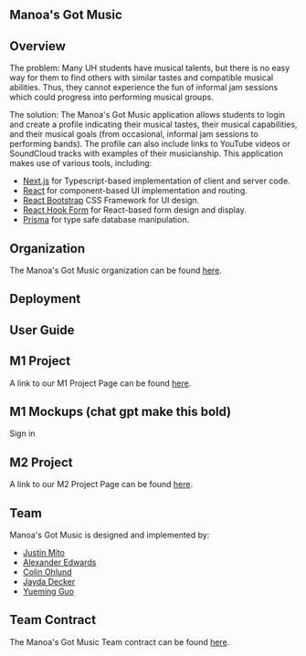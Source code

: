 ## Manoa's Got Music

## Overview

The problem: Many UH students have musical talents, but there is no easy way for them to find others with similar tastes and compatible musical abilities. Thus, they cannot experience the fun of informal jam sessions which could progress into performing musical groups.

The solution: The Manoa's Got Music application allows students to login and create a profile indicating their musical tastes, their musical capabilities, and their musical goals (from occasional, informal jam sessions to performing bands). The profile can also include links to YouTube videos or SoundCloud tracks with examples of their musicianship. This application makes use of various tools, including:

- [Next.js](https://nextjs.org/) for Typescript-based implementation of client and server code.
- [React](https://reactjs.org/) for component-based UI implementation and routing.
- [React Bootstrap](https://react-bootstrap.github.io/) CSS Framework for UI design.
- [React Hook Form](https://react-hook-form.com/) for React-based form design and display.
- [Prisma](https://www.prisma.io/) for type safe database manipulation.

## Organization
The Manoa's Got Music organization can be found [here](https://github.com/manoas-got-music).
## Deployment

## User Guide

## M1 Project
A link to our M1 Project Page can be found [here](https://github.com/orgs/manoas-got-music/projects/1).

## M1 Mockups (chat gpt make this bold)
Sign in 


## M2 Project
A link to our M2 Project Page can be found [here](https://github.com/orgs/manoas-got-music/projects/2).
## Team
Manoa's Got Music is designed and implemented by:
- [Justin Mito](https://github.com/justinvmito)
- [Alexander Edwards](https://github.com/alex-edwards-44)
- [Colin Ohlund](https://github.com/Cohlund876)
- [Jayda Decker](https://github.com/jaydald)
- [Yueming Guo](https://github.com/YuemingGuo9)

## Team Contract
The Manoa's Got Music Team contract can be found [here](https://docs.google.com/document/d/13MF7s-PhaulhlaJWpAjXyL4SHC6C8agoXo6tztl9ILw/edit?tab=t.0).
